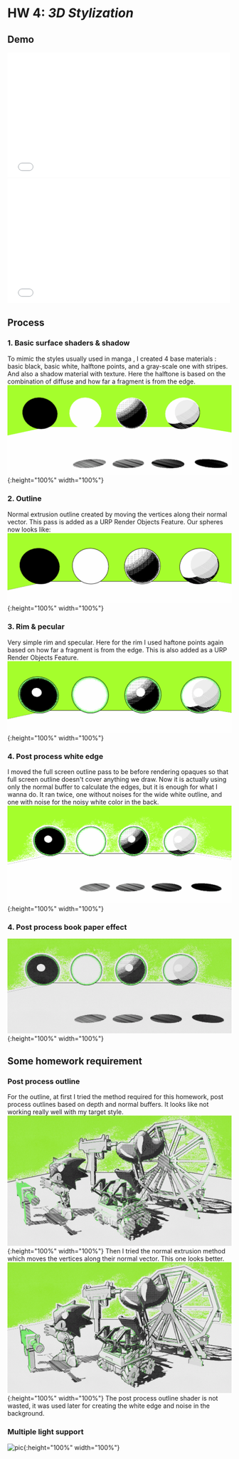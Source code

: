 # HW 4: *3D Stylization*

## Demo
<iframe src="//player.bilibili.com/player.html?aid=323074799&bvid=BV1rw411s7Th&cid=1322842424&p=1" width="500" height="280" scrolling="no" border="0" frameborder="no" framespacing="0" allowfullscreen="true"> </iframe>
<iframe src="//player.bilibili.com/player.html?aid=918042889&bvid=BV1wu4y187Rj&cid=1322851006&p=1" width="500" height="280" scrolling="no" border="0" frameborder="no" framespacing="0" allowfullscreen="true"> </iframe>
<br/>

## Process
### 1. Basic surface shaders & shadow 
To mimic the styles usually used in manga , I created 4 base materials : basic black, basic white, halftone points, and a gray-scale one with stripes. And also a shadow material with texture. Here the halftone is based on the combination of diffuse and how far a fragment is from the edge.
![pic](/img/base.png){:height="100%" width="100%"}
<br/>
### 2. Outline
Normal extrusion outline created by moving the vertices along their normal vector. This pass is added as a URP Render Objects Feature.
Our spheres now looks like:
![pic](/img/outline.png){:height="100%" width="100%"}
<br/>
### 3. Rim & pecular 
Very simple rim and specular. Here for the rim I used haftone points again based on how far a fragment is from the edge. This is also added as a URP Render Objects Feature.
![pic](/img/rim.png){:height="100%" width="100%"}
<br/>
### 4. Post process white edge 
I moved the full screen outline pass to be before rendering opaques so that full screen outline doesn't cover anything we draw. Now it is actually using only the normal buffer to calculate the edges, but it is enough for what I wanna do. It ran twice, one without noises for the wide white outline, and one with noise for the noisy white color in the back.
![pic](/img/edge.png){:height="100%" width="100%"}

### 4. Post process book paper effect
![pic](/img/paper.png){:height="100%" width="100%"}

## Some homework requirement
### Post process outline
For the outline, at first I tried the method required for this homework, post process outlines based on depth and normal buffers. It looks like not working really well with my target style.
![pic](/img/dn_outline.png){:height="100%" width="100%"}
Then I tried the normal extrusion method which moves the vertices along their normal vector. This one looks better.
![pic](/img/ex_outline.png){:height="100%" width="100%"}
The post process outline shader is not wasted, it was used later for creating the white edge and noise in the background.

### Multiple light support
![pic](/img/mult.gif){:height="100%" width="100%"}

